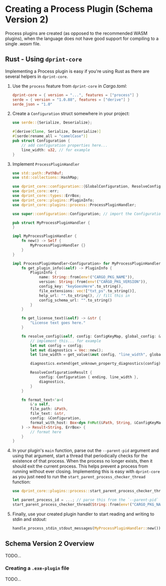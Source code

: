 # Creating a Process Plugin (Schema Version 2)

Process plugins are created (as opposed to the recommended WASM plugins), when the language does not have good support for compiling to a single _.wasm_ file.

## Rust - Using `dprint-core`

Implementing a Process plugin is easy if you're using Rust as there are several helpers in `dprint-core`.

1. Use the `process` feature from `dprint-core` in _Cargo.toml_:

   ```toml
   dprint-core = { version = "...", features = ["process"] }
   serde = { version = "1.0.88", features = ["derive"] }
   serde_json = "1.0"
   ```

2. Create a `Configuration` struct somewhere in your project:

   ```rust
   use serde::{Serialize, Deserialize};

   #[derive(Clone, Serialize, Deserialize)]
   #[serde(rename_all = "camelCase")]
   pub struct Configuration {
       // add configuration properties here...
       line_width: u32, // for example
   }
   ```

3. Implement `ProcessPluginHandler`

   ```rust
   use std::path::PathBuf;
   use std::collections::HashMap;

   use dprint_core::configuration::{GlobalConfiguration, ResolveConfigurationResult, get_unknown_property_diagnostics, ConfigKeyMap, get_value};
   use dprint_core::err;
   use dprint_core::types::ErrBox;
   use dprint_core::plugins::PluginInfo;
   use dprint_core::plugins::process::ProcessPluginHandler;

   use super::configuration::Configuration; // import the Configuration from above somehow

   pub struct MyProcessPluginHandler {
   }

   impl MyProcessPluginHandler {
       fn new() -> Self {
           MyProcessPluginHandler {}
       }
   }

   impl ProcessPluginHandler<Configuration> for MyProcessPluginHandler {
       fn get_plugin_info(&self) -> PluginInfo {
           PluginInfo {
               name: String::from(env!("CARGO_PKG_NAME")),
               version: String::from(env!("CARGO_PKG_VERSION")),
               config_key: "keyGoesHere".to_string(),
               file_extensions: vec!["txt_ps".to_string()],
               help_url: "".to_string(), // fill this in
               config_schema_url: "".to_string()
           }
       }

       fn get_license_text(&self) -> &str {
           "License text goes here."
       }

       fn resolve_config(&self, config: ConfigKeyMap, global_config: &GlobalConfiguration) -> ResolveConfigurationResult<Configuration> {
           // implement this... for example
           let mut config = config;
           let mut diagnostics = Vec::new();
           let line_width = get_value(&mut config, "line_width", global_config.line_width.unwrap_or(120), &mut diagnostics);

           diagnostics.extend(get_unknown_property_diagnostics(config));

           ResolveConfigurationResult {
               config: Configuration { ending, line_width },
               diagnostics,
           }
       }

       fn format_text<'a>(
           &'a self,
           file_path: &Path,
           file_text: &str,
           config: &Configuration,
           format_with_host: Box<dyn FnMut(&Path, String, &ConfigKeyMap) -> Result<String, ErrBox> + 'a>,
       ) -> Result<String, ErrBox> {
           // format here
       }
   }
   ```

4. In your plugin's `main` function, parse out the `--parent-pid` argument and using that argument, start a thread that periodically checks for the existence of that process. When the process no longer exists, then it should exit the current process. This helps prevent a process from running without ever closing. Implementing this is easy with `dprint-core` as you just need to run the `start_parent_process_checker_thread` function:

   ```rust
   use dprint_core::plugins::process::start_parent_process_checker_thread;

   let parent_process_id = ...; // parse this from the `--parent-pid` command line argument
   start_parent_process_checker_thread(String::from(env!("CARGO_PKG_NAME")), parent_process_id);
   ```

5. Finally, use your created plugin handler to start reading and writing to stdin and stdout:

   ```rust
   handle_process_stdin_stdout_messages(MyProcessPluginHandler::new())
   ```

## Schema Version 2 Overview

TODO...

### Creating a `.exe-plugin` file

TODO...
